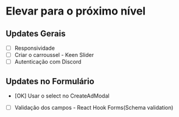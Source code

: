 # Elevar para o próximo nível

## Updates Gerais
  - [ ] Responsividade
  - [ ] Criar o carroussel - Keen Slider
  - [ ] Autenticação com Discord

## Updates no Formulário
  - [OK] Usar o select no CreateAdModal
  - [ ] Validação dos campos - React Hook Forms(Schema validation)